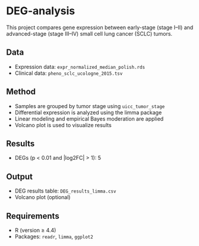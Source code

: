 # DEG-analysis

This project compares gene expression between early-stage (stage I–II) and advanced-stage (stage III–IV) small cell lung cancer (SCLC) tumors.

## Data

- Expression data: `expr_normalized_median_polish.rds`
- Clinical data: `pheno_sclc_ucologne_2015.tsv`

## Method

- Samples are grouped by tumor stage using `uicc_tumor_stage`
- Differential expression is analyzed using the limma package
- Linear modeling and empirical Bayes moderation are applied
- Volcano plot is used to visualize results

## Results

- DEGs (p < 0.01 and |log2FC| > 1): 5

## Output

- DEG results table: `DEG_results_limma.csv`
- Volcano plot (optional)

## Requirements

- R (version ≥ 4.4)
- Packages: `readr`, `limma`, `ggplot2`
